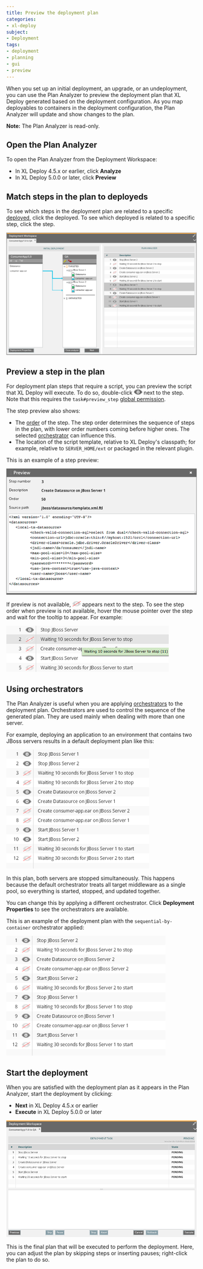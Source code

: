 ```yaml
---
title: Preview the deployment plan
categories:
- xl-deploy
subject:
- Deployment
tags:
- deployment
- planning
- gui
- preview
---
```


When you set up an initial deployment, an upgrade, or an undeployment, you can use the Plan Analyzer to preview the deployment plan that XL Deploy generated based on the deployment configuration. As you map deployables to containers in the deployment configuration, the Plan Analyzer will update and show changes to the plan.

**Note:** The Plan Analyzer is read-only.

## Open the Plan Analyzer

To open the Plan Analyzer from the Deployment Workspace:

* In XL Deploy 4.5.x or earlier, click **Analyze**
* In XL Deploy 5.0.0 or later, click **Preview**

## Match steps in the plan to deployeds

To see which steps in the deployment plan are related to a specific [deployed](/xl-deploy/concept/understanding-deployables-and-deployeds.html), click the deployed. To see which deployed is related to a specific step, click the step. 

![Highlighted deployed and steps in Plan Analyzer](images/planalyzer-clickondeployed.png)

## Preview a step in the plan

For deployment plan steps that require a script, you can preview the script that XL Deploy will execute. To do so, double-click ![Step preview button](/images/button_step_preview.png) next to the step. Note that this requires the `task#preview_step` [global permission](/xl-deploy/concept/roles-and-permissions-in-xl-deploy.html#global-permissions).

The step preview also shows:

* The [order](/xl-deploy/concept/steps-and-steplists-in-xl-deploy.html#steplist) of the step. The step order determines the sequence of steps in the plan, with lower order numbers coming before higher ones. The selected [orchestrator](/xl-deploy/concept/types-of-orchestrators-in-xl-deploy.html) can influence this. 
 * The location of the script template, relative to XL Deploy's classpath; for example, relative to `SERVER_HOME/ext` or packaged in the relevant plugin.

This is an example of a step preview:

![Sample Plan Analyzer step preview](images/planalyzer-datasource.png)

If preview is not available, ![Step preview unavailable](/images/button_step_preview_unavailable.png) appears next to the step. To see the step order when preview is not available, hover the mouse pointer over the step and wait for the tooltip to appear. For example:

![Sample Plan Analyzer step tooltip](images/planalyzer-tooltip.png)

## Using orchestrators

The Plan Analyzer is useful when you are applying [orchestrators](/xl-deploy/concept/types-of-orchestrators-in-xl-deploy.html) to the deployment plan. Orchestrators are used to control the sequence of the generated plan. They are used mainly when dealing with more than one server.

For example, deploying an application to an environment that contains two JBoss servers results in a default deployment plan like this:

![Sample deployment plan with default orchestrator](images/planalyzer-twoservers.png)

In this plan, both servers are stopped simultaneously. This happens because the default orchestrator treats all target middleware as a single pool, so everything is started, stopped, and updated together.

You can change this by applying a different orchestrator. Click **Deployment Properties** to see the orchestrators are available.

This is an example of the deployment plan with the `sequential-by-container` orchestrator applied:

![image](images/planalyzer-onebyone.png)

## Start the deployment

When you are satisfied with the deployment plan as it appears in the Plan Analyzer, start the deployment by clicking:

* **Next** in XL Deploy 4.5.x or earlier
* **Execute** in XL Deploy 5.0.0 or later

![image](images/planalyzer-deploy.png)

This is the final plan that will be executed to perform the deployment. Here, you can adjust the plan by skipping steps or inserting pauses; right-click the plan to do so.
